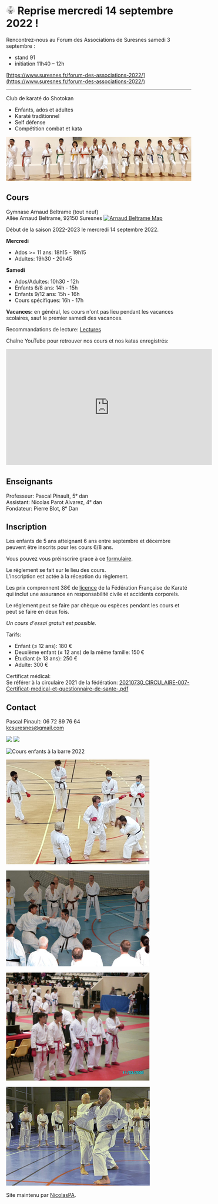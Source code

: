  <link rel="shortcut icon" type="image/png" href="karategi.png">

# <img src="karategi.png" width=24px> Reprise mercredi 14 septembre 2022 !

Rencontrez-nous au Forum des Associations de Suresnes samedi 3 septembre :
- stand 91
- initiation 11h40 – 12h

[https://www.suresnes.fr/forum-des-associations-2022/](https://www.suresnes.fr/forum-des-associations-2022/)

---

Club de karaté do Shotokan
- Enfants, ados et adultes
- Karaté traditionnel
- Self défense
- Compétition combat et kata

![Cours 20210925](cours20210925.png)

## Cours

Gymnase Arnaud Beltrame (tout neuf)  
Allée Arnaud Beltrame, 92150 Suresnes [![Arnaud Beltrame Map](https://i.imgur.com/pBrsGZj.png)](https://goo.gl/maps/riT4vF77S8k5KmtJA) 

Début de la saison 2022-2023 le mercredi 14 septembre 2022.

**Mercredi**  
- Ados >= 11 ans: 18h15 - 19h15
- Adultes: 19h30 - 20h45

**Samedi**  
- Ados/Adultes: 10h30 - 12h
- Enfants 6/8 ans: 14h - 15h
- Enfants 9/12 ans: 15h - 16h
- Cours spécifiques: 16h - 17h

**Vacances:** en général, les cours n'ont pas lieu pendant les vacances scolaires, sauf le premier samedi des vacances.

Recommandations de lecture: [Lectures](pages/lectures.md)

Chaîne YouTube pour retrouver nos cours et nos katas enregistrés:

<iframe width="560" height="315" src="https://www.youtube.com/embed/videoseries?list=PLFyA7dBi1OKxRijOP8j6qMeFodn9YHJf-" frameborder="0" allow="accelerometer; autoplay; clipboard-write; encrypted-media; gyroscope; picture-in-picture" allowfullscreen></iframe>

## Enseignants

Professeur: Pascal Pinault, 5ᵉ dan  
Assistant: Nicolas Parot Alvarez, 4ᵉ dan  
Fondateur: Pierre Blot, 8ᵉ Dan

## Inscription

Les enfants de 5 ans atteignant 6 ans entre septembre et décembre peuvent être inscrits pour les cours 6/8 ans.

Vous pouvez vous préinscrire grace à ce [formulaire](https://forms.gle/excEunBTDi79i3kL8). 

Le réglement se fait sur le lieu des cours.  
L'inscription est actée à la réception du règlement.

Les prix comprennent 38€ de [licence](https://www.ffkarate.fr/espace-licencies/la-licence-federale/) de la Fédération Française de Karaté qui inclut une assurance en responsabilité civile et accidents corporels.  

Le réglement peut se faire par chèque ou espèces pendant les cours et peut se faire en deux fois.  

_Un cours d'essai gratuit est possible._

Tarifs:
- Enfant (≤ 12 ans): 180 €
- Deuxième enfant (≤ 12 ans) de la même famille: 150 €
- Étudiant (≥ 13 ans): 250 €
- Adulte: 300 €

Certificat médical:  
Se référer à la circulaire 2021 de la fédération: [20210730_CIRCULAIRE-007-Certificat-medical-et-questionnaire-de-sante-.pdf](https://sites.ffkarate.fr/hautsdeseine/wp-content/uploads/sites/57/2021/07/20210730_CIRCULAIRE-007-Certificat-medical-et-questionnaire-de-sante-.pdf)

## Contact

Pascal Pinault: 06 72 89 76 64  
kcsuresnes@gmail.com


<img src="https://user-images.githubusercontent.com/22459427/175944529-c6dd11a0-d2ec-4cad-ada6-42e2a88c8b60.png" width=390px>

<img src="https://user-images.githubusercontent.com/22459427/175784708-07ebf307-e8a2-48e1-aa83-140ce462b426.png" width=390px>

![Cours enfants à la barre 2022](https://user-images.githubusercontent.com/22459427/161398694-0a2bbf2c-1b3e-427f-9642-f91871de1fef.png)

![Cours 2021](contact2021.png)

![Stage avec Pierre Blot](kcs_blot_390.jpeg)

![Championats de France 2006](france2006.png )

![Stage avec Jean-Pierre Lavorato](kcs_lav.jpg)


Site maintenu par [NicolasPA](https://github.com/NicolasPA/kcsuresnes).

